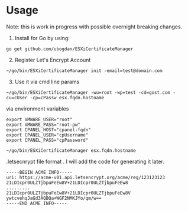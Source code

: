 
# Usage
Note: this is work in progress with possible overnight breaking changes.  

1. Install for Go by using:
```
go get github.com/ubogdan/ESXiCertificateManager
```

2. Register Let's Encrypt Account
```
~/go/bin/ESXiCertificateManager init -email=test@domain.com
```

3. Use it 
via cmd line params
```
~/go/bin/ESXiCertificateManager -wu=root -wp=test -cd=gost.com -cu=cUser -cp=cPassw esx.fqdn.hostname
```

via environment variables
```
export VMWARE_USER="root"
export VMWARE_PASS="root-pw"
export CPANEL_HOST="cpanel-fqdn"
export CPANEL_USER="cpUsername"
export CPANEL_PASS="cpPassword"

~/go/bin/ESXiCertificateManager esx.fqdn.hostname
```

.letsecnrypt file format . I will add the code for generating it later. 
```
-----BEGIN ACME INFO-----
uri: https://acme-v01.api.letsencrypt.org/acme/reg/123123123
21LDIcpr0ULZTjbpuFeEw8V+21LDIcpr0ULZTjbpuFeEw8
.........
21LDIcpr0ULZTjbpuFeEw8V+21LDIcpr0ULZTjbpuFeEw8V
ywtcvehqJaGd3AQBQa+WGF2NMKJYo/qm/w==
-----END ACME INFO-----
```
